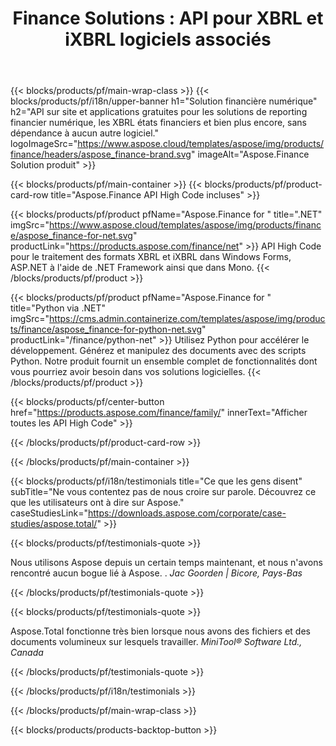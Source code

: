 ﻿---
title: "Finance Solutions : API pour XBRL et iXBRL logiciels associés "
weight: 30
url: /fr/
description: API High Code et applications gratuites pour traiter les formats XBRL et iXBRL de langage de reporting commercial eXtensible afin de créer des états financiers consolidés et plus encore
---
{{< blocks/products/pf/main-wrap-class >}}
{{< blocks/products/pf/i18n/upper-banner h1="Solution financière numérique" h2="API sur site et applications gratuites pour les solutions de reporting financier numérique, les XBRL états financiers et bien plus encore, sans dépendance à aucun autre logiciel." logoImageSrc="https://www.aspose.cloud/templates/aspose/img/products/finance/headers/aspose_finance-brand.svg" imageAlt="Aspose.Finance Solution produit" >}}

{{< blocks/products/pf/main-container >}}
{{< blocks/products/pf/product-card-row title="Aspose.Finance API High Code incluses" >}}

{{< blocks/products/pf/product pfName="Aspose.Finance for " title=".NET" imgSrc="https://www.aspose.cloud/templates/aspose/img/products/finance/aspose_finance-for-net.svg" productLink="https://products.aspose.com/finance/net" >}}
API High Code pour le traitement des formats XBRL et iXBRL dans Windows Forms, ASP.NET à l'aide de .NET Framework ainsi que dans Mono.
{{< /blocks/products/pf/product >}}

{{< blocks/products/pf/product pfName="Aspose.Finance for " title="Python via .NET" imgSrc="https://cms.admin.containerize.com/templates/aspose/img/products/finance/aspose_finance-for-python-net.svg" productLink="/finance/python-net" >}}
Utilisez Python pour accélérer le développement. Générez et manipulez des documents avec des scripts Python. Notre produit fournit un ensemble complet de fonctionnalités dont vous pourriez avoir besoin dans vos solutions logicielles.
{{< /blocks/products/pf/product >}}

{{< blocks/products/pf/center-button href="https://products.aspose.com/finance/family/" innerText="Afficher toutes les API High Code" >}}

{{< /blocks/products/pf/product-card-row >}}

{{< /blocks/products/pf/main-container >}}

{{< blocks/products/pf/i18n/testimonials title="Ce que les gens disent" subTitle="Ne vous contentez pas de nous croire sur parole. Découvrez ce que les utilisateurs ont à dire sur Aspose." caseStudiesLink="https://downloads.aspose.com/corporate/case-studies/aspose.total/" >}}

{{< blocks/products/pf/testimonials-quote >}}
<p class="first">
 Nous utilisons Aspose depuis un certain temps maintenant, et nous n'avons rencontré aucun bogue lié à Aspose. .
 <em>
  Jac Goorden | Bicore, Pays-Bas
 </em>
</p>

{{< /blocks/products/pf/testimonials-quote >}}

{{< blocks/products/pf/testimonials-quote >}}
<p class="second">
 Aspose.Total fonctionne très bien lorsque nous avons des fichiers et des documents volumineux sur lesquels travailler.
 <em>
  MiniTool® Software Ltd., Canada
 </em>
</p>

{{< /blocks/products/pf/testimonials-quote >}}

{{< /blocks/products/pf/i18n/testimonials >}}

{{< /blocks/products/pf/main-wrap-class >}}

{{< blocks/products/products-backtop-button >}}